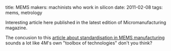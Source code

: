 title: MEMS makers: machinists who work in silicon 
date: 2011-02-08
tags: mems, metrology

Interesting article here published in the latest edition of Micromanufacturing magazine.
<!--break-->
The concusion to this [article about standardisation in MEMS manufacturing](http://www.micromanufacturing.com/showthread.php?t=1100) sounds a lot like 4M's own "toolbox of technologies" don't you think?